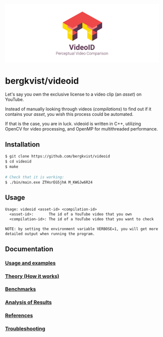 ![](docs/logo.png)

# bergkvist/videoid
Let's say you own the exclusive license to a video clip (an *asset*) on YouTube.

Instead of manually looking through videos (*compilations*) to find out if it contains your *asset*, you wish this process could be automated.

If that is the case, you are in luck. videoid is written in C++, utilizing OpenCV for video processing, and OpenMP for multithreaded performance.



## Installation
```sh
$ git clone https://github.com/bergkvist/videoid
$ cd videoid
$ make

# Check that it is working:
$ ./bin/main.exe ZTHsrEG5jhA M_KWGJw6R24
```

## Usage
```
Usage: videoid <asset-id> <compilation-id>
  <asset-id>:       The id of a YouTube video that you own
  <compilation-id>: The id of a YouTube video that you want to check

NOTE: by setting the environment variable VERBOSE=1, you will get more detailed output when running the program.
```

## Documentation
### [Usage and examples](docs/1_EXAMPLES.md)
### [Theory (How it works)](docs/2_THEORY.md)
### [Benchmarks](docs/3_BENCHMARKS.md)
### [Analysis of Results](docs/4_RESULTS.md)
### [References](docs/5_REFERENCES.md)
### [Troubleshooting](docs/0_TROUBLESHOOTING.md)
